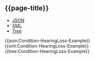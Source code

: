 ## {{page-title}}

<div class="nhsd-!t-margin-bottom-6">
  <ul class="nav nav-tabs" role="tablist">
        <li role="presentation" class="active">
            <a href="#JSON-C-HL-E" role="tab" data-toggle="tab">JSON</a>
        </li>
         <li role="presentation">
            <a href="#XML-C-HL-E" role="tab" data-toggle="tab">XML</a>
        </li>
        <li role="presentation">
            <a href="#Tree-C-HL-E" role="tab" data-toggle="tab">Tree</a>
        </li>
  </ul>
    
  <div class="tab-content snippet">
    <div id="JSON-C-HL-E" role="tabpanel" class="tab-pane active">
{{json:Condition-HearingLoss-Example}}
    </div>
    <div id="XML-C-HL-E" role="tabpanel" class="tab-pane">
{{xml:Condition-HearingLoss-Example}}
    </div>
    <div id="Tree-C-HL-E" role="tabpanel" class="tab-pane">
{{tree:Condition-HearingLoss-Example}}
    </div>
  </div>
</div>
